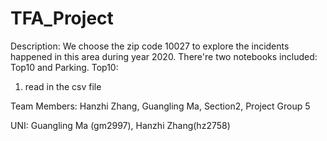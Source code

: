 # TFA_Project
Description: We choose the zip code 10027 to explore the incidents happened in this area during year 2020. There're two notebooks included: Top10 and Parking.
Top10: 
1. read in the csv file

Team Members: Hanzhi Zhang, Guangling Ma, Section2, Project Group 5

UNI: Guangling Ma (gm2997), Hanzhi Zhang(hz2758)
